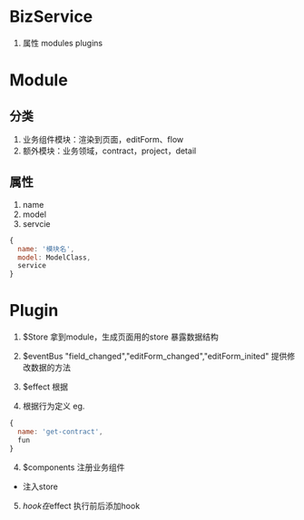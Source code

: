 # BizService
1. 属性
modules
plugins


# Module

## 分类
1. 业务组件模块：渲染到页面，editForm、flow
2. 额外模块：业务领域，contract，project，detail

## 属性
1. name
2. model
3. servcie

```js
{
  name: '模块名',
  model: ModelClass,
  service
}
```

# Plugin
1. $Store
拿到module，生成页面用的store
暴露数据结构

2. $eventBus
"field_changed","editForm_changed","editForm_inited"
提供修改数据的方法

3. $effect
根据
1. 根据行为定义
eg.
```js
{
  name: 'get-contract',
  fun
}
```

4. $components
注册业务组件
  - 注入store

5. $hook
在$effect 执行前后添加hook
